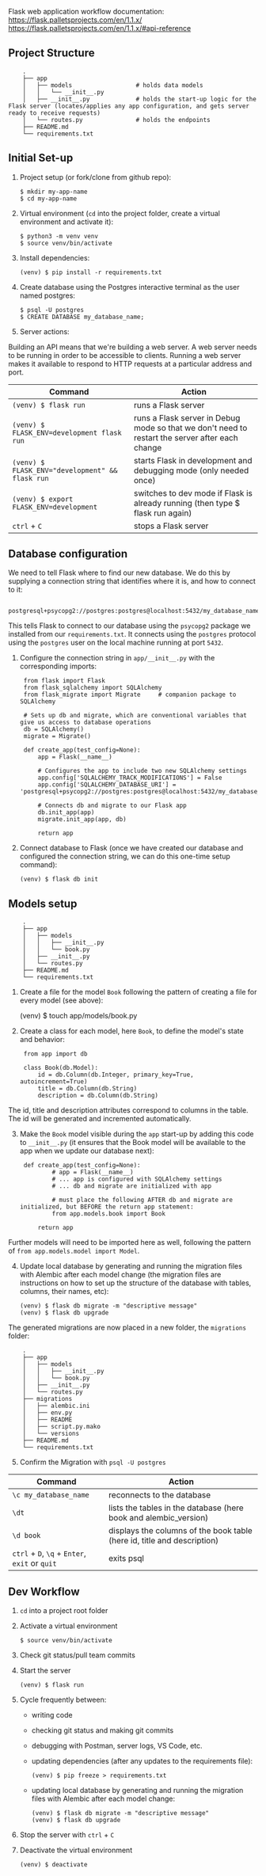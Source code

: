 Flask web application workflow documentation:  
https://flask.palletsprojects.com/en/1.1.x/  
https://flask.palletsprojects.com/en/1.1.x/#api-reference  

## Project Structure ##  
  
        .
        ├── app
        │   ├── models                  # holds data models
        │   │   └── __init__.py     
        │   ├── __init__.py             # holds the start-up logic for the Flask server (locates/applies any app configuration, and gets server ready to receive requests)      
        │   └── routes.py               # holds the endpoints
        ├── README.md
        └── requirements.txt

## Initial Set-up ##
  
1. Project setup (or fork/clone from github repo): 

       $ mkdir my-app-name
       $ cd my-app-name

2. Virtual environment (`cd` into the project folder, create a virtual environment and activate it):

       $ python3 -m venv venv
       $ source venv/bin/activate    
    
3. Install dependencies:   

       (venv) $ pip install -r requirements.txt
       
4. Create database using the Postgres interactive terminal as the user named postgres:      

       $ psql -U postgres
       $ CREATE DATABASE my_database_name;

5. Server actions:  

Building an API means that we're building a web server. A web server needs to be running in order to be accessible to clients. Running a web server makes it available to respond to HTTP requests at a particular address and port.
  
Command | Action
--- | ---
`(venv) $ flask run` | runs a Flask server
`(venv) $ FLASK_ENV=development flask run` | runs a Flask server in Debug mode so that we don't need to restart the server after each change 
`(venv) $ FLASK_ENV="development" && flask run` | starts Flask in development and debugging mode (only needed once)
`(venv) $ export FLASK_ENV=development` | switches to dev mode if Flask is already running (then type $ flask run again)
`ctrl` + `C` | stops a Flask server

## Database configuration ##  

We need to tell Flask where to find our new database. We do this by supplying a connection string that identifies where it is, and how to connect to it:  

       postgresql+psycopg2://postgres:postgres@localhost:5432/my_database_name

This tells Flask to connect to our database using the `psycopg2` package we installed from our `requirements.txt`. It connects using the `postgres` protocol using the `postgres` user on the local machine running at port `5432`.

1. Configure the connection string in `app/__init__.py` with the corresponding imports:  

        from flask import Flask
        from flask_sqlalchemy import SQLAlchemy
        from flask_migrate import Migrate     # companion package to SQLAlchemy

        # Sets up db and migrate, which are conventional variables that give us access to database operations
        db = SQLAlchemy()
        migrate = Migrate()

        def create_app(test_config=None):
            app = Flask(__name__)

            # Configures the app to include two new SQLAlchemy settings
            app.config['SQLALCHEMY_TRACK_MODIFICATIONS'] = False
            app.config['SQLALCHEMY_DATABASE_URI'] = 'postgresql+psycopg2://postgres:postgres@localhost:5432/my_database_name'

            # Connects db and migrate to our Flask app
            db.init_app(app)
            migrate.init_app(app, db)

            return app

2. Connect database to Flask (once we have created our database and configured the connection string, we can do this one-time setup command):  

       (venv) $ flask db init

## Models setup ##  

        .
        ├── app
        │   ├── models
        │   │   ├── __init__.py
        │   │   └── book.py
        │   ├── __init__.py
        │   └── routes.py
        ├── README.md
        └── requirements.txt
    
1. Create a file for the model `Book` following the pattern of creating a file for every model (see above):  

      (venv) $ touch app/models/book.py
      
2. Create a class for each model, here `Book`, to define the model's state and behavior:

        from app import db            

        class Book(db.Model):
            id = db.Column(db.Integer, primary_key=True, autoincrement=True)
            title = db.Column(db.String)
            description = db.Column(db.String)

The id, title and description attributes correspond to columns in the table. The id will be generated and incremented automatically. 

3. Make the `Book` model visible during the `app` start-up by adding this code to  `__init__.py` (it ensures that the Book model will be available to the app when we update our database next):

        def create_app(test_config=None):
                # app = Flask(__name__)
                # ... app is configured with SQLAlchemy settings
                # ... db and migrate are initialized with app

                # must place the following AFTER db and migrate are initialized, but BEFORE the return app statement:
                from app.models.book import Book

            return app

Further models will need to be imported here as well, following the pattern of `from app.models.model import Model`.

4. Update local database by generating and running the migration files with Alembic after each model change (the migration files are instructions on how to set up the structure of the database with tables, columns, their names, etc):  

       (venv) $ flask db migrate -m "descriptive message"
       (venv) $ flask db upgrade
    
The generated migrations are now placed in a new folder, the `migrations` folder:  

        .
        ├── app
        │   ├── models
        │   │   ├── __init__.py
        │   │   └── book.py
        │   ├── __init__.py
        │   └── routes.py
        ├── migrations
        │   ├── alembic.ini
        │   ├── env.py
        │   ├── README
        │   ├── script.py.mako
        │   └── versions
        ├── README.md
        └── requirements.txt
        
        
5. Confirm the Migration with `psql -U postgres`

Command | Action
--- | ---
`\c my_database_name` | reconnects to the database
`\dt` | lists the tables in the database (here book and alembic_version)
`\d book` | displays the columns of the book table (here id, title and description)
`ctrl` + `D`, `\q` + `Enter`, `exit` or `quit` | exits psql  

## Dev Workflow ##

1. `cd` into a project root folder
2. Activate a virtual environment  

       $ source venv/bin/activate 
        
3. Check git status/pull team commits
4. Start the server  

       (venv) $ flask run
        
5. Cycle frequently between:
    - writing code
    - checking git status and making git commits
    - debugging with Postman, server logs, VS Code, etc.
    - updating dependencies (after any updates to the requirements file):  
    
          (venv) $ pip freeze > requirements.txt
       
    - updating local database by generating and running the migration files with Alembic after each model change:  

          (venv) $ flask db migrate -m "descriptive message"
          (venv) $ flask db upgrade
              
6. Stop the server with `ctrl` + `C`
          
7. Deactivate the virtual environment  
            
       (venv) $ deactivate
